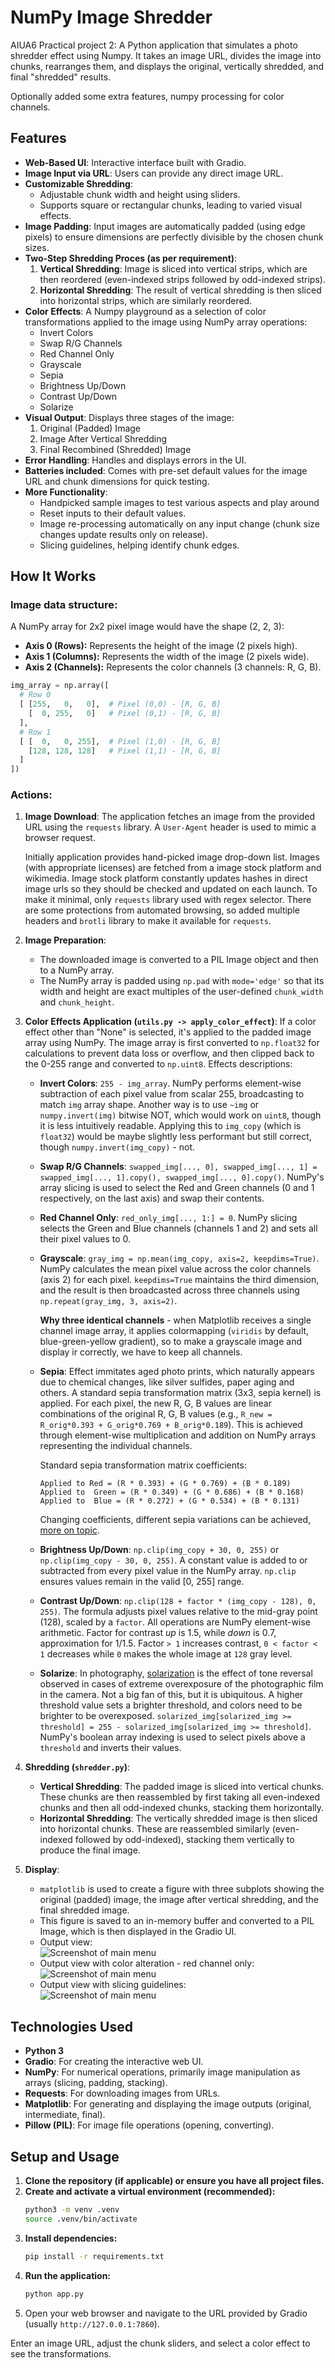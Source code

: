 # NumPy Image Shredder

AIUA6 Practical project 2: A Python application that simulates a photo shredder effect using Numpy. It takes an image URL, divides the image into chunks, rearranges them, and displays the original, vertically shredded, and final "shredded" results.

Optionally added some extra features, numpy processing for color channels.

## Features

*   **Web-Based UI**: Interactive interface built with Gradio.
*   **Image Input via URL**: Users can provide any direct image URL.
*   **Customizable Shredding**:
    *   Adjustable chunk width and height using sliders.
    *   Supports square or rectangular chunks, leading to varied visual effects.
*   **Image Padding**: Input images are automatically padded (using edge pixels) to ensure dimensions are perfectly divisible by the chosen chunk sizes.
*   **Two-Step Shredding Proces (as per requirement)**:
    1.  **Vertical Shredding**: Image is sliced into vertical strips, which are then reordered (even-indexed strips followed by odd-indexed strips).
    2.  **Horizontal Shredding**: The result of vertical shredding is then sliced into horizontal strips, which are similarly reordered.
*   **Color Effects**: A Numpy playground as a selection of color transformations applied to the image using NumPy array operations:
    *   Invert Colors
    *   Swap R/G Channels
    *   Red Channel Only
    *   Grayscale
    *   Sepia
    *   Brightness Up/Down
    *   Contrast Up/Down
    *   Solarize
*   **Visual Output**: Displays three stages of the image:
    1.  Original (Padded) Image
    2.  Image After Vertical Shredding
    3.  Final Recombined (Shredded) Image
*   **Error Handling**: Handles and displays errors in the UI.
*   **Batteries included**: Comes with pre-set default values for the image URL and chunk dimensions for quick testing.
*   **More Functionality**:
    *   Handpicked sample images to test various aspects and play around
    *   Reset inputs to their default values.
    *   Image re-processing automatically on any input change (chunk size changes update results only on release).
    *   Slicing guidelines, helping identify chunk edges.


## How It Works

### Image data structure:
A NumPy array for 2x2 pixel image would have the shape (2, 2, 3):
- **Axis 0 (Rows):** Represents the height of the image (2 pixels high).
- **Axis 1 (Columns):** Represents the width of the image (2 pixels wide).
- **Axis 2 (Channels):** Represents the color channels (3 channels: R, G, B).
```py
img_array = np.array([
  # Row 0
  [ [255,   0,   0],  # Pixel (0,0) - [R, G, B]
    [  0, 255,   0]   # Pixel (0,1) - [R, G, B]
  ],
  # Row 1
  [ [  0,   0, 255],  # Pixel (1,0) - [R, G, B]
    [128, 128, 128]   # Pixel (1,1) - [R, G, B]
  ]
])
```

### Actions:
1.  **Image Download**: The application fetches an image from the provided URL using the `requests` library. A `User-Agent` header is used to mimic a browser request.

    Initially application provides hand-picked image drop-down list. Images (with appropriate licenses) are fetched from a image stock platform and wikimedia. Image stock platform constantly updates hashes in direct image urls so they should be checked and updated on each launch. To make it minimal, only `requests` library used with regex selector. There are some protections from automated browsing, so added multiple headers and `brotli` library to make it available for `requests`.

2.  **Image Preparation**:
    *   The downloaded image is converted to a PIL Image object and then to a NumPy array.
    *   The NumPy array is padded using `np.pad` with `mode='edge'` so that its width and height are exact multiples of the user-defined `chunk_width` and `chunk_height`.

3.  **Color Effects Application (`utils.py -> apply_color_effect`)**: If a color effect other than "None" is selected, it's applied to the padded image array using NumPy. The image array is first converted to `np.float32` for calculations to prevent data loss or overflow, and then clipped back to the 0-255 range and converted to `np.uint8`. Effects descriptions:
    *   **Invert Colors**: `255 - img_array`. NumPy performs element-wise subtraction of each pixel value from scalar 255, broadcasting to match `img` array shape. Another way is to use `~img` or `numpy.invert(img)` bitwise NOT, which would work on `uint8`, though it is less intuitively readable. Applying this to `img_copy` (which is `float32`) would be maybe slightly less performant but still correct, though `numpy.invert(img_copy)` - not.

    *   **Swap R/G Channels**: `swapped_img[..., 0], swapped_img[..., 1] = swapped_img[..., 1].copy(), swapped_img[..., 0].copy()`. NumPy's array slicing is used to select the Red and Green channels (0 and 1 respectively, on the last axis) and swap their contents.

    *   **Red Channel Only**: `red_only_img[..., 1:] = 0`. NumPy slicing selects the Green and Blue channels (channels 1 and 2) and sets all their pixel values to 0.

    *   **Grayscale**: `gray_img = np.mean(img_copy, axis=2, keepdims=True)`. NumPy calculates the mean pixel value across the color channels (axis 2) for each pixel. `keepdims=True` maintains the third dimension, and the result is then broadcasted across three channels using `np.repeat(gray_img, 3, axis=2)`.

        **Why three identical channels** - when Matplotlib receives a single channel image array, it applies colormapping (`viridis` by default, blue-green-yellow gradient), so to make a grayscale image and display ir correctly, we have to keep all channels.

    *   **Sepia**: Effect immitates aged photo prints, which naturally appears due to chemical changes, like silver sulfides, paper aging and others. A standard sepia transformation matrix (3x3, sepia kernel) is applied. For each pixel, the new R, G, B values are linear combinations of the original R, G, B values (e.g., `R_new = R_orig*0.393 + G_orig*0.769 + B_orig*0.189`). This is achieved through element-wise multiplication and addition on NumPy arrays representing the individual channels.

        Standard sepia transformation matrix coefficients:
        ```
        Applied to Red = (R * 0.393) + (G * 0.769) + (B * 0.189)
        Applied to  Green = (R * 0.349) + (G * 0.686) + (B * 0.168)
        Applied to  Blue = (R * 0.272) + (G * 0.534) + (B * 0.131)
        ```
        Changing coefficients, different sepia variations can be achieved, [more on topic](https://leware.net/photo/blogSepia.html).

    *   **Brightness Up/Down**: `np.clip(img_copy + 30, 0, 255)` or `np.clip(img_copy - 30, 0, 255)`. A constant value is added to or subtracted from every pixel value in the NumPy array. `np.clip` ensures values remain in the valid [0, 255] range.

    *   **Contrast Up/Down**: `np.clip(128 + factor * (img_copy - 128), 0, 255)`. The formula adjusts pixel values relative to the mid-gray point (128), scaled by a `factor`. All operations are NumPy element-wise arithmetic. Factor for contrast _up_ is 1.5, while _down_ is 0.7, approximation for 1/1.5. Factor `> 1` increases contrast, `0 < factor < 1` decreases while `0` makes the whole image at `128` gray level.

    *   **Solarize**: In photography, [solarization](https://en.wikipedia.org/wiki/Solarization_(photography)) is the effect of tone reversal observed in cases of extreme overexposure of the photographic film in the camera. Not a big fan of this, but it is ubiquitous. A higher threshold value sets a brighter threshold, and colors need to be brighter to be overexposed. `solarized_img[solarized_img >= threshold] = 255 - solarized_img[solarized_img >= threshold]`. NumPy's boolean array indexing is used to select pixels above a `threshold` and inverts their values.

4.  **Shredding (`shredder.py`)**:
    *   **Vertical Shredding**: The padded image is sliced into vertical chunks. These chunks are then reassembled by first taking all even-indexed chunks and then all odd-indexed chunks, stacking them horizontally.
    *   **Horizontal Shredding**: The vertically shredded image is then sliced into horizontal chunks. These are reassembled similarly (even-indexed followed by odd-indexed), stacking them vertically to produce the final image.

5.  **Display**:
    *   `matplotlib` is used to create a figure with three subplots showing the original (padded) image, the image after vertical shredding, and the final shredded image.
    *   This figure is saved to an in-memory buffer and converted to a PIL Image, which is then displayed in the Gradio UI.
    *   Output view:<br>
      ![Screenshot of main menu](assets/images/result_example.webp)
    *   Output view with color alteration - red channel only:<br>
      ![Screenshot of main menu](assets/images/result_fx_example.webp)
    *   Output view with slicing guidelines:<br>
      ![Screenshot of main menu](assets/images/result_guidelines_example.webp)

## Technologies Used

*   **Python 3**
*   **Gradio**: For creating the interactive web UI.
*   **NumPy**: For numerical operations, primarily image manipulation as arrays (slicing, padding, stacking).
*   **Requests**: For downloading images from URLs.
*   **Matplotlib**: For generating and displaying the image outputs (original, intermediate, final).
*   **Pillow (PIL)**: For image file operations (opening, converting).

## Setup and Usage

1.  **Clone the repository (if applicable) or ensure you have all project files.**
2.  **Create and activate a virtual environment (recommended):**
    ```bash
    python3 -m venv .venv
    source .venv/bin/activate
    ```
3.  **Install dependencies:**
    ```bash
    pip install -r requirements.txt
    ```
4.  **Run the application:**
    ```bash
    python app.py
    ```
5.  Open your web browser and navigate to the URL provided by Gradio (usually `http://127.0.0.1:7860`).

Enter an image URL, adjust the chunk sliders, and select a color effect to see the transformations.
